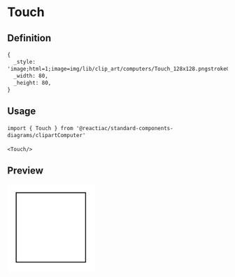 # Touch

## Definition

```
{
  _style: 'image;html=1;image=img/lib/clip_art/computers/Touch_128x128.pngstrokeColor=none;',
  _width: 80,
  _height: 80,
}
```

## Usage

```
import { Touch } from '@reactiac/standard-components-diagrams/clipartComputer'

<Touch/>
```

## Preview

<img src="./touch.png" width="200"/>
